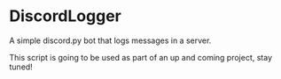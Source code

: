 # DiscordLogger
A simple discord.py bot that logs messages in a server.

This script is going to be used as part of an up and coming project, stay tuned!
